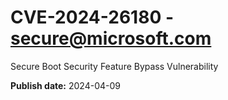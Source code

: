 # CVE-2024-26180 - secure@microsoft.com

Secure Boot Security Feature Bypass Vulnerability

**Publish date:** 2024-04-09
